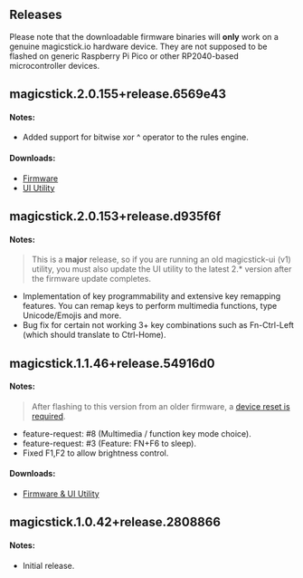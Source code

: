 ## Releases

Please note that the downloadable firmware binaries will **only** work on a genuine magicstick.io hardware device. They are not supposed to be flashed on generic Raspberry Pi Pico or other RP2040-based microcontroller devices.

## magicstick.2.0.155+release.6569e43
#### Notes:
- Added support for bitwise xor ^ operator to the rules engine.
#### Downloads:
- [Firmware](https://github.com/samartzidis/magicstick.io/releases/tag/magicstick.2.0.155)
- [UI Utility](https://github.com/samartzidis/magicstick.io/releases/tag/magicstick-ui.2.0.7)

## magicstick.2.0.153+release.d935f6f
#### Notes:
> This is a **major** release, so if you are running an old magicstick-ui (v1) utility, you must also update the UI utility to the latest 2.* version after the firmware update completes.
- Implementation of key programmability and extensive key remapping features. You can remap keys to perform multimedia functions, type Unicode/Emojis and more.
- Bug fix for certain not working 3+ key combinations such as Fn-Ctrl-Left (which should translate to Ctrl-Home).

## magicstick.1.1.46+release.54916d0
#### Notes:
> After flashing to this version from an older firmware, a [device reset is required](https://github.com/samartzidis/magicstick.io/blob/main/docs/README.md#factory-resetting-the-device).
- feature-request: #8 (Multimedia / function key mode choice).
- feature-request: #3 (Feature: FN+F6 to sleep).
- Fixed F1,F2 to allow brightness control.
    
#### Downloads:
- [Firmware & UI Utility](https://github.com/samartzidis/magicstick.io/releases/tag/MagicStickUI.1.2.1)

## magicstick.1.0.42+release.2808866
#### Notes:
- Initial release.

